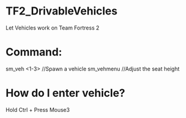# TF2_DrivableVehicles
Let Vehicles work on Team Fortress 2

# Command:
sm_veh <1-3>   //Spawn a vehicle
sm_vehmenu     //Adjust the seat height

# How do I enter vehicle?
Hold Ctrl + Press Mouse3
